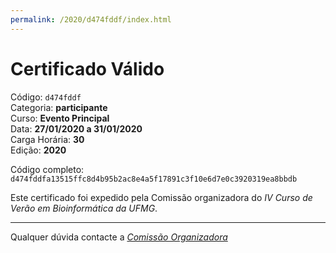 ```yaml
---
permalink: /2020/d474fddf/index.html
---
```


# Certificado Válido

Código: `d474fddf`<br>
Categoria: **participante**<br>
Curso: **Evento Principal**<br>
Data: **27/01/2020 a 31/01/2020**<br>
Carga Horária: **30**<br>
Edição: **2020**<br>


Código completo: `d474fddfa13515ffc8d4b95b2ac8e4a5f17891c3f10e6d7e0c3920319ea8bbdb`


Este certificado foi expedido pela Comissão organizadora do *IV Curso de Verão em Bioinformática da UFMG*.

----

Qualquer dúvida contacte a [_Comissão Organizadora_](<mailto:cursobioinfoufmg@gmail.com$subject=[Certificados]>)

